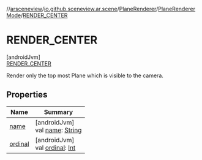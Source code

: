 //[arsceneview](../../../../../index.md)/[io.github.sceneview.ar.scene](../../../index.md)/[PlaneRenderer](../../index.md)/[PlaneRendererMode](../index.md)/[RENDER_CENTER](index.md)

# RENDER_CENTER

[androidJvm]\
[RENDER_CENTER](index.md)

Render only the top most Plane which is visible to the camera.

## Properties

| Name | Summary |
|---|---|
| [name](index.md#-372974862%2FProperties%2F-58641720) | [androidJvm]<br>val [name](index.md#-372974862%2FProperties%2F-58641720): [String](https://kotlinlang.org/api/latest/jvm/stdlib/kotlin/-string/index.html) |
| [ordinal](index.md#-739389684%2FProperties%2F-58641720) | [androidJvm]<br>val [ordinal](index.md#-739389684%2FProperties%2F-58641720): [Int](https://kotlinlang.org/api/latest/jvm/stdlib/kotlin/-int/index.html) |
